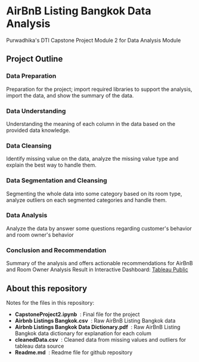 # AirBnB Listing Bangkok Data Analysis

Purwadhika's DTI Capstone Project Module 2 for Data Analysis Module

## Project Outline

### Data Preparation

Preparation for the project; import required libraries to support the analysis, import the data, and show the summary of the data.

### Data Understanding

Understanding the meaning of each column in the data based on the provided data knowledge.

### Data Cleansing

Identify missing value on the data, analyze the missing value type and explain the best way to handle them.

### Data Segmentation and Cleansing

Segmenting the whole data into some category based on its room type, analyze outliers on each segmented categories and handle them.

### Data Analysis

Analyze the data by answer some questions regarding customer's behavior and room owner's behavior

### Conclusion and Recommendation

Summary of the analysis and offers actionable recommendations for AirBnB and Room Owner
Analysis Result in Interactive Dashboard: [Tableau Public](https://public.tableau.com/views/PurwadhikaCapstoneModule2/RoomTypeperNeighborhood?:language=en-GB&:sid=&:redirect=auth&:display_count=n&:origin=viz_share_link)

## About this repository

Notes for the files in this repository:

* **CapstoneProject2.ipynb**&nbsp;&nbsp;: Final file for the project
* **Airbnb Listings Bangkok.csv**&nbsp;&nbsp;: Raw AirBnB Listing Bangkok data
* **Airbnb Listings Bangkok Data Dictionary.pdf**&nbsp;&nbsp;: Raw AirBnB Listing Bangkok data dictionary for explanation for each colum
* **cleanedData.csv**&nbsp;&nbsp;: Cleaned data from missing values and outliers for tableau data source
* **Readme.md**&nbsp;&nbsp;: Readme file for github repository
